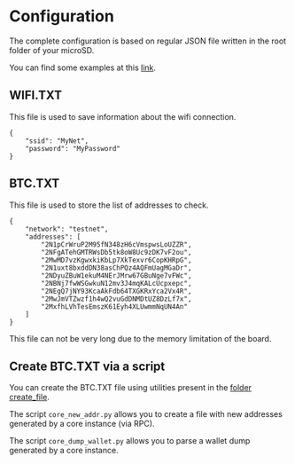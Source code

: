 # Configuration

The complete configuration is based on regular JSON file written in the root
folder of your microSD.

You can find some examples at this [link](https://github.com/valerio-vaccaro/pagami/sd/).

## WIFI.TXT

This file is used to save information about the wifi connection.

```
{
    "ssid": "MyNet",
    "password": "MyPassword"
}
```

## BTC.TXT

This file is used to store the list of addresses to check.

```
{
    "network": "testnet",
    "addresses": [
        "2N1pCrWruP2M95fN348zH6cVmspwsLoUZZR",
        "2NFgATehGMTRWsDb5tk8oW8Uc9zDK7vF2ou",
        "2MwMD7vzKgwxkiKbLp7XkTexvr6CopKHRpG",
        "2N1uxt8bxddDN38asChPQz4AQFmUagMGaDr",
        "2NDyuZBuW1ekuM4NErJMrw67GBuNge7vFWc",
        "2NBNj7fwWSGwkuN12mv3J4mqKALcUcpxepc",
        "2NEgQ7jNY93KcaAkFdb64TXGKRxYca2Vx4R",
        "2MwJmVTZwzf1h4wQ2vuGdDNMDtUZ8DzLf7x",
        "2MxfhLVhTesEmszK61Eyh4XLUwmmNqUN4An"
    ]
}
```

This file can not be very long due to the memory limitation of the board.

## Create BTC.TXT via a script

You can create the BTC.TXT file using utilities present in the [folder create_file](https://github.com/valerio-vaccaro/pagami/sd/create_file).

The script `core_new_addr.py` allows you to create a file with new addresses generated by a core instance (via RPC).

The script `core_dump_wallet.py` allows you to parse a wallet dump generated by a core instance. 
